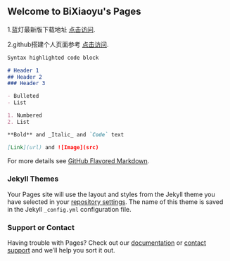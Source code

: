 ## Welcome to BiXiaoyu's Pages

1.蓝灯最新版下载地址 [点击访问](https://github.com/getlantern/forum/issues/833).

2.github搭建个人页面参考 [点击访问](http://www.cnblogs.com/lijiayi/p/githubpages.html).

```markdown
Syntax highlighted code block

# Header 1
## Header 2
### Header 3

- Bulleted
- List

1. Numbered
2. List

**Bold** and _Italic_ and `Code` text

[Link](url) and ![Image](src)
```

For more details see [GitHub Flavored Markdown](https://guides.github.com/features/mastering-markdown/).

### Jekyll Themes

Your Pages site will use the layout and styles from the Jekyll theme you have selected in your [repository settings](https://github.com/yuxiob/index/settings). The name of this theme is saved in the Jekyll `_config.yml` configuration file.

### Support or Contact

Having trouble with Pages? Check out our [documentation](https://help.github.com/categories/github-pages-basics/) or [contact support](https://github.com/contact) and we’ll help you sort it out.
